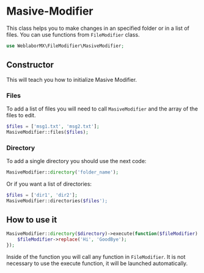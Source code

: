 Masive-Modifier
======

This class helps you to make changes in an specified folder or in a list of files. You can use functions from `FileModifier` class.
```php
use WeblaborMX\FileModifier\MasiveModifier;
```

## Constructor
This will teach you how to initialize Masive Modifier.

### Files
To add a list of files you will need to call `MasiveModifier` and the array of the files to edit.
```php
$files = ['msg1.txt', 'msg2.txt'];
MasiveModifier::files($files);
```

### Directory
To add a single directory you should use the next code:
```php
MasiveModifier::directory('folder_name');
```
Or if you want a list of directories:
```php
$files = ['dir1', 'dir2'];
MasiveModifier::directories($files');
```

## How to use it
```php
MasiveModifier::directory($directory)->execute(function($fileModifier) {
    $fileModifier->replace('Hi', 'GoodBye');
});
```
Inside of the function you will call any function in `FileModifier`. It is not necessary to use the execute function, it  will be launched automatically.